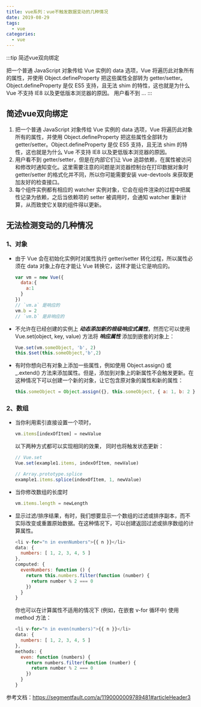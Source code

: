 ```yaml
---
title: vue系列：vue不触发数据变动的几种情况
date: 2019-08-29
tags:
  - vue
categories:
  - vue
---
```


:::tip
简述vue双向绑定

把一个普通 JavaScript 对象传给 Vue 实例的 data 选项，Vue 将遍历此对象所有的属性，并使用 Object.defineProperty 把这些属性全部转为 getter/setter。Object.defineProperty 是仅 ES5 支持，且无法 shim 的特性，这也就是为什么 Vue 不支持 IE8 以及更低版本浏览器的原因。
用户看不到 ...
:::

<!-- more -->

## 简述vue双向绑定
1. 把一个普通 JavaScript 对象传给 Vue 实例的 data 选项，Vue 将遍历此对象所有的属性，并使用 Object.defineProperty 把这些属性全部转为 getter/setter。Object.defineProperty 是仅 ES5 支持，且无法 shim 的特性，这也就是为什么 Vue 不支持 IE8 以及更低版本浏览器的原因。
2. 用户看不到 getter/setter，但是在内部它们让 Vue 追踪依赖，在属性被访问和修改时通知变化。这里需要注意的问题是浏览器控制台在打印数据对象时 getter/setter 的格式化并不同，所以你可能需要安装 vue-devtools 来获取更加友好的检查接口。
3. 每个组件实例都有相应的 watcher 实例对象，它会在组件渲染的过程中把属性记录为依赖，之后当依赖项的 setter 被调用时，会通知 watcher 重新计算，从而致使它关联的组件得以更新。
## 无法检测变动的几种情况
### 1、对象
- 由于 Vue 会在初始化实例时对属性执行 getter/setter 转化过程，所以属性必须在 data 对象上存在才能让 Vue 转换它，这样才能让它是响应的。
	```javascript
	var vm = new Vue({
	  data:{
	  	a:1
	  }
	})
	// `vm.a` 是响应的
	vm.b = 2
	// `vm.b` 是非响应的
	```
- 不允许在已经创建的实例上 ***动态添加新的根级响应式属性***，然而它可以使用 Vue.set(object, key, value) 方法将 ***响应属性*** 添加到嵌套的对象上：
	```javascript
	Vue.set(vm.someObject, 'b', 2)
	this.$set(this.someObject,'b',2)
	```
- 有时你想向已有对象上添加一些属性，例如使用 Object.assign() 或 _.extend() 方法来添加属性。但是，添加到对象上的新属性不会触发更新。在这种情况下可以创建一个新的对象，让它包含原对象的属性和新的属性：
	```javascript
	this.someObject = Object.assign({}, this.someObject, { a: 1, b: 2 })
	```
### 2、数组
- 当你利用索引直接设置一个项时，
	```javascript
	vm.items[indexOfItem] = newValue
	```
	以下两种方式都可以实现相同的效果， 同时也将触发状态更新：
	```javascript
	// Vue.set
	Vue.set(example1.items, indexOfItem, newValue)
	
	// Array.prototype.splice
	example1.items.splice(indexOfItem, 1, newValue)
	```
- 当你修改数组的长度时
	```javascript
	vm.items.length = newLength
	```
- 显示过滤/排序结果，有时，我们想要显示一个数组的过滤或排序副本，而不实际改变或重置原始数据。在这种情况下，可以创建返回过滤或排序数组的计算属性。
	```javascript
	<li v-for="n in evenNumbers">{{ n }}</li>
	data: {
	  numbers: [ 1, 2, 3, 4, 5 ]
	},
	computed: {
	  evenNumbers: function () {
	    return this.numbers.filter(function (number) {
	      return number % 2 === 0
	    })
	  }
	}
	```
	你也可以在计算属性不适用的情况下 (例如，在嵌套 v-for 循环中) 使用 method 方法：
	```javascript
	<li v-for="n in even(numbers)">{{ n }}</li>
	data: {
	  numbers: [ 1, 2, 3, 4, 5 ]
	},
	methods: {
	  even: function (numbers) {
	    return numbers.filter(function (number) {
	      return number % 2 === 0
	    })
	  }
	}
	```
参考文档：https://segmentfault.com/a/1190000009789481#articleHeader3
